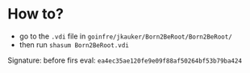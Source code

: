 # How to?
- go to the `.vdi` file in `goinfre/jkauker/Born2BeRoot/Born2BeRoot/`
- then run `shasum Born2BeRoot.vdi`

Signature:
before firs eval: `ea4ec35ae120fe9e09f88af50264bf53b79ba424`
